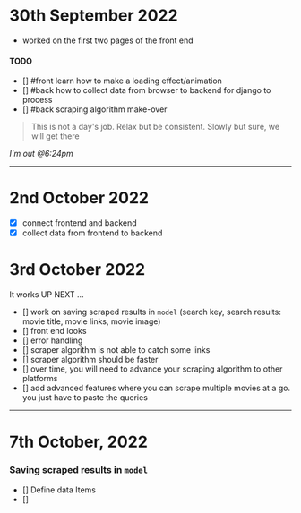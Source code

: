 # 30th September 2022
* worked on the first two pages of the front end

#### TODO
- []  #front learn how to make a loading effect/animation
- []  #back how to collect data from browser to backend for django to process
- []  #back scraping algorithm make-over

> This is not a day's job. Relax but be consistent. Slowly but sure, we will get there

_I'm out @6:24pm_

---
# 2nd October 2022
- [x] connect frontend and backend
- [x] collect data from frontend to backend

# 3rd October 2022
It works
UP NEXT ...
- [] work on saving scraped results in `model` (search key, search results: movie title, movie links, movie image)
- [] front end looks
- [] error handling
- [] scraper algorithm is not able to catch some links
- [] scraper algorithm should be faster
- [] over time, you will need to advance your scraping algorithm to other platforms
- [] add advanced features where you can scrape multiple movies at a go. you just have to paste the queries

---
# 7th October, 2022
### Saving scraped results in `model` 
- [] Define data Items
- []